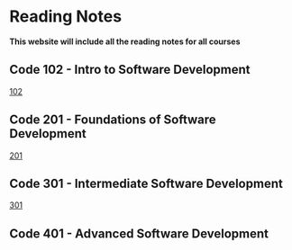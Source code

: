 # Reading Notes

**This website will include all the reading notes for all courses**  

## Code 102 - Intro to Software Development
[102](https://daoudnazek.github.io/reading-notes)

## Code 201 - Foundations of Software Development
[201](https://daoudnazek.github.io/reading-notes/201)

## Code 301 - Intermediate Software Development
[301](https://daoudnazek.github.io/reading-notes/301)

## Code 401 - Advanced Software Development
